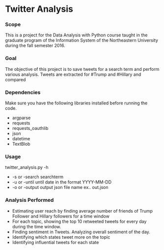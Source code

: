 # Twitter Analysis

### Scope

This is a project for the Data Analysis with Python course taught in the graduate program of the Information System of the Northeastern University during the fall semester 2016.
### Goal

The objective of this project is to save tweets for a search term and perform various analysis. Tweets are extracted for #Trump and #Hillary and compared 
### Dependencies
Make sure you have the following libraries installed before running the code.
-	argparse
-	requests
-	requests_oauthlib 
-	json
-	datetime 
-	TextBlob
 ### Usage 
twitter_analysis.py -h

- -s or -search searchterm
- -u or -until until date in the format YYYY-MM-DD
- -o or -output output json file name ex.. out.json
### Analysis Performed 
-	Estimating user reach by finding average number of friends of Trump Follower and Hillary followers for a time window 
-	For each topic, showing the top 10 retweeted tweets for every day during the time window.
-	Finding sentiment in Tweets. Analyzing overall sentiment of the day.
-	Identifying which states tweet more on the topic
-	Identifying influential tweets for each state 
